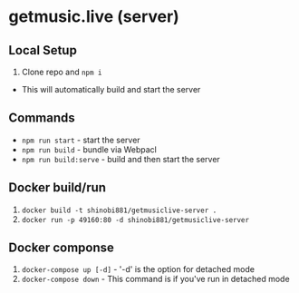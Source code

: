 # getmusic.live (server)

## Local Setup
1. Clone repo and `npm i`
  - This will automatically build and start the server

## Commands
- `npm run start` - start the server
- `npm run build` - bundle via Webpacl
- `npm run build:serve` - build and then start the server

## Docker build/run
1. `docker build -t shinobi881/getmusiclive-server .`
2. `docker run -p 49160:80 -d shinobi881/getmusiclive-server`

## Docker componse
1. `docker-compose up [-d]` - '-d' is the option for detached mode
2. `docker-compose down` - This command is if you've run in detached mode